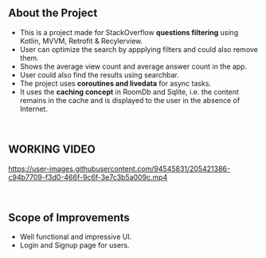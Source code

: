 ## About the Project

- This is a project made for StackOverflow **questions filtering** using Kotlin, MVVM, Retrofit & Recylerview.
- User can optimize the search by appplying filters and could also remove them.
- Shows the average view count and average answer count in the app.
- User could also find the results using searchbar.
- The project uses **coroutines and livedata** for async tasks.
- It uses the **caching concept** in RoomDb and Sqlite, i.e. the content remains in the cache and is displayed to the user in the absence of Internet.

<br>

## WORKING VIDEO



https://user-images.githubusercontent.com/94545831/205421386-c94b7709-f3d0-466f-9c6f-3e7c3b5a009c.mp4

<br>

## Scope of Improvements

- Well functional and impressive UI.
- Login and Signup page for users.
